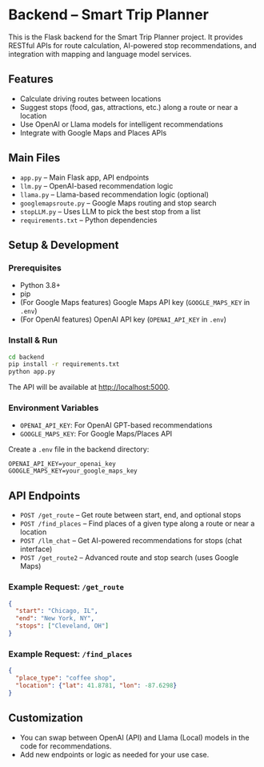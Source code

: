 # Backend – Smart Trip Planner

This is the Flask backend for the Smart Trip Planner project. It provides RESTful APIs for route calculation, AI-powered stop recommendations, and integration with mapping and language model services.

## Features
- Calculate driving routes between locations
- Suggest stops (food, gas, attractions, etc.) along a route or near a location
- Use OpenAI or Llama models for intelligent recommendations
- Integrate with Google Maps and Places APIs

## Main Files
- `app.py` – Main Flask app, API endpoints
- `llm.py` – OpenAI-based recommendation logic
- `llama.py` – Llama-based recommendation logic (optional)
- `googlemapsroute.py` – Google Maps routing and stop search
- `stopLLM.py` – Uses LLM to pick the best stop from a list
- `requirements.txt` – Python dependencies

## Setup & Development
### Prerequisites
- Python 3.8+
- pip
- (For Google Maps features) Google Maps API key (`GOOGLE_MAPS_KEY` in `.env`)
- (For OpenAI features) OpenAI API key (`OPENAI_API_KEY` in `.env`)

### Install & Run
```bash
cd backend
pip install -r requirements.txt
python app.py
```
The API will be available at [http://localhost:5000](http://localhost:5000).

### Environment Variables
- `OPENAI_API_KEY`: For OpenAI GPT-based recommendations
- `GOOGLE_MAPS_KEY`: For Google Maps/Places API

Create a `.env` file in the backend directory:
```
OPENAI_API_KEY=your_openai_key
GOOGLE_MAPS_KEY=your_google_maps_key
```

## API Endpoints
- `POST /get_route` – Get route between start, end, and optional stops
- `POST /find_places` – Find places of a given type along a route or near a location
- `POST /llm_chat` – Get AI-powered recommendations for stops (chat interface)
- `POST /get_route2` – Advanced route and stop search (uses Google Maps)

### Example Request: `/get_route`
```json
{
  "start": "Chicago, IL",
  "end": "New York, NY",
  "stops": ["Cleveland, OH"]
}
```

### Example Request: `/find_places`
```json
{
  "place_type": "coffee shop",
  "location": {"lat": 41.8781, "lon": -87.6298}
}
```

## Customization
- You can swap between OpenAI (API) and Llama (Local) models in the code for recommendations.
- Add new endpoints or logic as needed for your use case.
